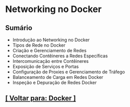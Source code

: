 # Networking no Docker

## Sumário

- Introdução ao Networking no Docker
- Tipos de Rede no Docker
- Criação e Gerenciamento de Redes
- Conectando Contêineres a Redes Específicas
- Intercomunicação entre Contêineres
- Exposição de Serviços e Portas
- Configuração de Proxies e Gerenciamento de Tráfego
- Balanceamento de Carga em Redes Docker
- Inspeção e Depuração de Redes Docker

## [[ Voltar para: Docker ]](../docker.md#networking-docker)
